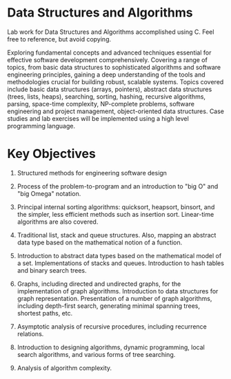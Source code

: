 # Data Structures and Algorithms
Lab work for Data Structures and Algorithms accomplished using C. Feel free to reference, but avoid copying.

Exploring fundamental concepts and advanced techniques essential for effective software development comprehensively. Covering a range of topics, from basic data structures to sophisticated algorithms and software engineering principles, gaining a deep understanding of the tools and methodologies crucial for building robust, scalable systems. Topics covered include basic data structures (arrays, pointers), abstract data structures (trees, lists, heaps), searching, sorting, hashing, recursive algorithms, parsing, space-time complexity, NP-complete problems, software engineering and project management, object-oriented data structures. Case studies and lab exercises will be implemented using a high level programming language.

# Key Objectives
1. Structured methods for engineering software design
   
3. Process of the problem-to-program and an introduction to "big O" and "big Omega" notation.
   
4. Principal internal sorting algorithms: quicksort, heapsort, binsort, and the simpler, less efficient methods such as insertion sort. Linear-time algorithms are also covered.
   
5. Traditional list, stack and queue structures. Also, mapping an abstract data type based on the mathematical notion of a function.
   
6. Introduction to abstract data types based on the mathematical model of a set. Implementations of stacks and queues. Introduction to hash tables and binary search trees.
    
7. Graphs, including directed and undirected graphs, for the implementation of graph algorithms. Introduction to data structures for graph representation. Presentation of a number of      graph algorithms, including depth-first search, generating minimal spanning trees, shortest paths, etc.
 
8. Asymptotic analysis of recursive procedures, including recurrence relations.
 
9. Introduction to designing algorithms, dynamic programming, local search algorithms, and various forms of tree searching.
 
10. Analysis of algorithm complexity.
